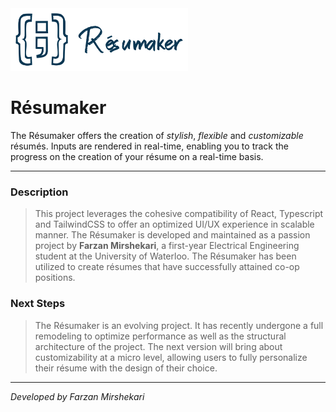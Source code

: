 <img src = 'https://github.com/farzanmirshekari/Resumaker/blob/main/src/logo%20-%20transparent.svg' height = 100>
<h1>Résumaker</h1>

The Résumaker offers the creation of <i>stylish</i>, <i>flexible</i> and <i>customizable</i> résumés. Inputs are rendered in real-time, enabling you to track the progress on the creation of your résume on a real-time basis.

-------------------------------------------------------------------------------------------------------------------------------------------------------------------------

<h3>Description</h3>

> This project leverages the cohesive compatibility of React, Typescript and TailwindCSS to offer an optimized UI/UX experience in scalable manner. The Résumaker is developed and maintained as a passion project by <b>Farzan Mirshekari</b>, a first-year Electrical Engineering student at the University of Waterloo. The Résumaker has been utilized to create résumes that have successfully attained co-op positions.

<h3>Next Steps</h3>

> The Résumaker is an evolving project. It has recently undergone a full remodeling to optimize performance as well as the structural architecture of the project. The next version will bring about customizability at a micro level, allowing users to fully personalize their résume with the design of their choice. 

-------------------------------------------------------------------------------------------------------------------------------------------------------------------------

<i>Developed by Farzan Mirshekari</i>
